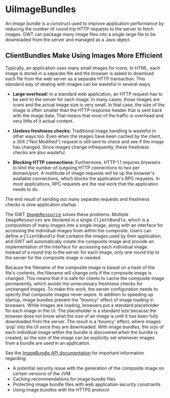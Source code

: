 UiImageBundles
===

<p>An <i>image bundle</i> is a construct used to improve application performance by reducing the number of round trip HTTP requests to the server to fetch images. GWT can package
many image files into a single large file to be downloaded from the server and managed as a Java object.</p>

<h2>ClientBundles Make Using Images More Efficient</h2>

<p>Typically, an application uses many small images for icons. In HTML, each image is stored in a separate file and the browser is asked to download each file from the web server
as a separate HTTP transaction. This standard way of dealing with images can be wasteful in several ways:</p>

<ul>
<li><strong>Large overhead:</strong> In a standard web application, an HTTP request has to be sent to the server for each image. In many cases, those images are icons and the
actual image size is very small. In that case, the size of the image is often smaller than the HTTP response header that is sent back with the image data. That means that most of
the traffic is overhead and very little of it actual content.</li>
</ul>

<ul>
<li><strong>Useless freshness checks:</strong> Traditional image handling is wasteful in other ways too. Even when the images have been cached by the client, a 304 (&quot;Not
Modified&quot;) request is still sent to check and see if the image has changed. Since images change infrequently, these freshness checks are also wasteful.</li>
</ul>

<ul>
<li><strong>Blocking HTTP connections:</strong> Furthermore, HTTP 1.1 requires browsers to limit the number of outgoing HTTP connections to two per domain/port. A multitude of
image requests will tie up the browser's available connections, which blocks the application's RPC requests. In most applications, RPC requests are the real work that the
application needs to do.</li>
</ul>

<p>The end result of sending out many separate requests and freshness checks is slow application startup.</p>

<p>The GWT <tt><a href="DevGuideClientBundle.html#ImageResource">ImageResource</a></tt> solves these problems. Multiple <tt>ImageResources</tt> are declared in a single <tt>ClientBundle</tt>, which is a composition of many images into a single image, along with an interface for accessing the individual
images from within the composite. Users can define a <tt>ClientBundle</tt> that contains the images used by their application, and GWT will automatically create the composite image and
provide an implementation of the interface for accessing each individual image. Instead of a round trip to the server for each image, only one round trip to the server for the
composite image is needed.</p>

<p>Because the filename of the composite image is based on a hash of the file's contents, the filename will change only if the composite image is changed. This means that it is
safe for clients to cache the composite image permanently, which avoids the unnecessary freshness checks for unchanged images. To make this work, the server configuration needs to
specify that composite images never expire. In addition to speeding up startup, image bundles prevent the &quot;bouncy&quot; effect of image loading in browsers. While images are loading,
browsers put a standard placeholder for each image in the UI. The placeholder is a standard size because the browser does not know what the size of an image is until it has been
fully downloaded from the server. The result is a 'bouncy' effect, where images 'pop' into the UI once they are downloaded. With image bundles, the size of each individual image
within the bundle is discovered when the bundle is created, so the size of the image can be explicitly set whenever images from a bundle are used in an application.</p>

<p>See the <a href="/javadoc/latest/com/google/gwt/user/client/ui/ImageBundle.html">ImageBundle
API documentation</a> for important information regarding:</p>

<ul>
<li>A potential security issue with the generation of the composite image on certain versions of the JVM</li>

<li>Caching recommendations for image bundle files</li>

<li>Protecting image bundle files with web application security constraints</li>

<li>Using image bundles with the HTTPS protocol</li>
</ul>
